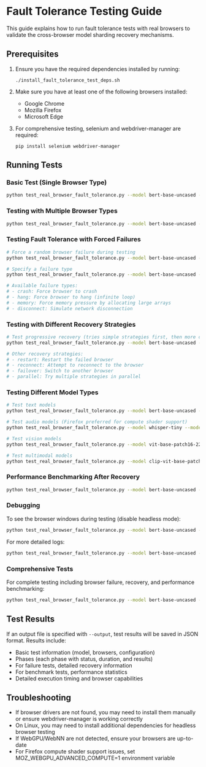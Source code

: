 # Fault Tolerance Testing Guide

This guide explains how to run fault tolerance tests with real browsers to validate the cross-browser model sharding recovery mechanisms.

## Prerequisites

1. Ensure you have the required dependencies installed by running:
   ```
   ./install_fault_tolerance_test_deps.sh
   ```

2. Make sure you have at least one of the following browsers installed:
   - Google Chrome
   - Mozilla Firefox
   - Microsoft Edge

3. For comprehensive testing, selenium and webdriver-manager are required:
   ```
   pip install selenium webdriver-manager
   ```

## Running Tests

### Basic Test (Single Browser Type)

```bash
python test_real_browser_fault_tolerance.py --model bert-base-uncased --browsers chrome
```

### Testing with Multiple Browser Types

```bash
python test_real_browser_fault_tolerance.py --model bert-base-uncased --browsers chrome,firefox,edge
```

### Testing Fault Tolerance with Forced Failures

```bash
# Force a random browser failure during testing
python test_real_browser_fault_tolerance.py --model bert-base-uncased --force-failure

# Specify a failure type
python test_real_browser_fault_tolerance.py --model bert-base-uncased --force-failure --failure-type crash

# Available failure types:
# - crash: Force browser to crash
# - hang: Force browser to hang (infinite loop)
# - memory: Force memory pressure by allocating large arrays
# - disconnect: Simulate network disconnection
```

### Testing with Different Recovery Strategies

```bash
# Test progressive recovery (tries simple strategies first, then more complex ones)
python test_real_browser_fault_tolerance.py --model bert-base-uncased --force-failure --recovery-strategy progressive

# Other recovery strategies:
# - restart: Restart the failed browser
# - reconnect: Attempt to reconnect to the browser
# - failover: Switch to another browser
# - parallel: Try multiple strategies in parallel
```

### Testing Different Model Types

```bash
# Test text models
python test_real_browser_fault_tolerance.py --model bert-base-uncased --model-type text

# Test audio models (Firefox preferred for compute shader support)
python test_real_browser_fault_tolerance.py --model whisper-tiny --model-type audio

# Test vision models
python test_real_browser_fault_tolerance.py --model vit-base-patch16-224 --model-type vision

# Test multimodal models
python test_real_browser_fault_tolerance.py --model clip-vit-base-patch32 --model-type multimodal
```

### Performance Benchmarking After Recovery

```bash
python test_real_browser_fault_tolerance.py --model bert-base-uncased --force-failure --benchmark --iterations 20
```

### Debugging

To see the browser windows during testing (disable headless mode):

```bash
python test_real_browser_fault_tolerance.py --model bert-base-uncased --force-failure --show-browsers
```

For more detailed logs:

```bash
python test_real_browser_fault_tolerance.py --model bert-base-uncased --force-failure --verbose
```

### Comprehensive Tests

For complete testing including browser failure, recovery, and performance benchmarking:

```bash
python test_real_browser_fault_tolerance.py --model bert-base-uncased --browsers chrome,firefox,edge --force-failure --benchmark --iterations 10 --output test_results.json
```

## Test Results

If an output file is specified with `--output`, test results will be saved in JSON format. Results include:

- Basic test information (model, browsers, configuration)
- Phases (each phase with status, duration, and results)
- For failure tests, detailed recovery information
- For benchmark tests, performance statistics
- Detailed execution timing and browser capabilities

## Troubleshooting

- If browser drivers are not found, you may need to install them manually or ensure webdriver-manager is working correctly
- On Linux, you may need to install additional dependencies for headless browser testing
- If WebGPU/WebNN are not detected, ensure your browsers are up-to-date
- For Firefox compute shader support issues, set MOZ_WEBGPU_ADVANCED_COMPUTE=1 environment variable
